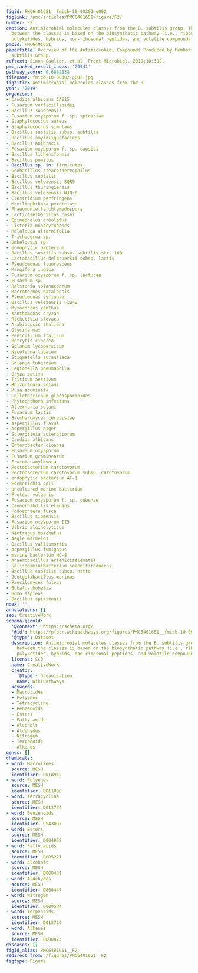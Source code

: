 ```yaml
---
figid: PMC6401651__fmicb-10-00302-g002
figlink: /pmc/articles/PMC6401651/figure/F2/
number: F2
caption: Antimicrobial molecules classes from the B. subtilis group. The subdivision
  between the classes is based on the biosynthetic pathway (i.e., ribosomal peptides,
  polyketides, hybrids, non-ribosomal peptides, and volatile compounds).
pmcid: PMC6401651
papertitle: Overview of the Antimicrobial Compounds Produced by Members of the Bacillus
  subtilis Group.
reftext: Simon Caulier, et al. Front Microbiol. 2019;10:302.
pmc_ranked_result_index: '29941'
pathway_score: 0.6882838
filename: fmicb-10-00302-g002.jpg
figtitle: Antimicrobial molecules classes from the B
year: '2019'
organisms:
- Candida albicans CAS15
- Fusarium verticillioides
- Bacillus sonorensis
- Fusarium oxysporum f. sp. spinaciae
- Staphylococcus aureus
- Staphylococcus simulans
- Bacillus subtilis subsp. subtilis
- Bacillus amyloliquefaciens
- Bacillus anthracis
- Fusarium oxysporum f. sp. capsici
- Bacillus licheniformis
- Bacillus pumilus
- Bacillus sp. in: firmicutes
- Geobacillus stearothermophilus
- Bacillus subtilis
- Bacillus velezensis SQR9
- Bacillus thuringiensis
- Bacillus velezensis NJN-6
- Clostridium perfringens
- Moniliophthora perniciosa
- Phaeomoniella chlamydospora
- Lacticaseibacillus casei
- Epinephelus areolatus
- Listeria monocytogenes
- Melaleuca alternifolia
- Trichoderma sp.
- Umbelopsis sp.
- endophytic bacterium
- Bacillus subtilis subsp. subtilis str. 168
- Lactobacillus delbrueckii subsp. lactis
- Pseudomonas fluorescens
- Mangifera indica
- Fusarium oxysporum f. sp. lactucae
- Fusarium sp.
- Ralstonia solanacearum
- Macrotermes natalensis
- Pseudomonas syringae
- Bacillus velezensis FZB42
- Myxococcus xanthus
- Xanthomonas oryzae
- Rickettsia slovaca
- Arabidopsis thaliana
- Glycine max
- Penicillium italicum
- Botrytis cinerea
- Solanum lycopersicum
- Nicotiana tabacum
- Stigmatella aurantiaca
- Solanum tuberosum
- Legionella pneumophila
- Oryza sativa
- Triticum aestivum
- Rhizoctonia solani
- Musa acuminata
- Colletotrichum gloeosporioides
- Phytophthora infestans
- Alternaria solani
- Fusarium lactis
- Saccharomyces cerevisiae
- Aspergillus flavus
- Aspergillus niger
- Sclerotinia sclerotiorum
- Candida albicans
- Enterobacter cloacae
- Fusarium oxysporum
- Fusarium graminearum
- Erwinia amylovora
- Pectobacterium carotovorum
- Pectobacterium carotovorum subsp. carotovorum
- endophytic bacterium AF-1
- Escherichia coli
- uncultured marine bacterium
- Proteus vulgaris
- Fusarium oxysporum f. sp. cubense
- Caenorhabditis elegans
- Podosphaera fusca
- Bacillus siamensis
- Fusarium oxysporum II5
- Vibrio alginolyticus
- Neotragus moschatus
- Aegle marmelos
- Bacillus vallismortis
- Aspergillus fumigatus
- marine bacterium HC-8
- Anaerobacillus arseniciselenatis
- Salisediminibacterium selenitireducens
- Bacillus subtilis subsp. natto
- Jeotgalibacillus marinus
- Paecilomyces fulvus
- Bubalus bubalis
- Homo sapiens
- Bacillus spizizenii
ndex: ''
annotations: []
seo: CreativeWork
schema-jsonld:
  '@context': https://schema.org/
  '@id': https://pfocr.wikipathways.org/figures/PMC6401651__fmicb-10-00302-g002.html
  '@type': Dataset
  description: Antimicrobial molecules classes from the B. subtilis group. The subdivision
    between the classes is based on the biosynthetic pathway (i.e., ribosomal peptides,
    polyketides, hybrids, non-ribosomal peptides, and volatile compounds).
  license: CC0
  name: CreativeWork
  creator:
    '@type': Organization
    name: WikiPathways
  keywords:
  - Macrolides
  - Polyenes
  - Tetracycline
  - Benzenoids
  - Esters
  - Fatty acids
  - Alcohols
  - Aldehydes
  - Nitrogen
  - Terpenoids
  - Alkanes
genes: []
chemicals:
- word: Macrolides
  source: MESH
  identifier: D018942
- word: Polyenes
  source: MESH
  identifier: D011090
- word: Tetracycline
  source: MESH
  identifier: D013754
- word: Benzenoids
  source: MESH
  identifier: C543097
- word: Esters
  source: MESH
  identifier: D004952
- word: Fatty acids
  source: MESH
  identifier: D005227
- word: Alcohols
  source: MESH
  identifier: D000431
- word: Aldehydes
  source: MESH
  identifier: D000447
- word: Nitrogen
  source: MESH
  identifier: D009584
- word: Terpenoids
  source: MESH
  identifier: D013729
- word: Alkanes
  source: MESH
  identifier: D000473
diseases: []
figid_alias: PMC6401651__F2
redirect_from: /figures/PMC6401651__F2
figtype: Figure
---
```

